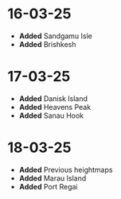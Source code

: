 # 16-03-25
- **Added** Sandgamu Isle
- **Added** Brishkesh

# 17-03-25
- **Added** Danisk Island
- **Added** Heavens Peak
- **Added** Sanau Hook

# 18-03-25
- **Added** Previous heightmaps
- **Added** Marau Island
- **Added** Port Regai

